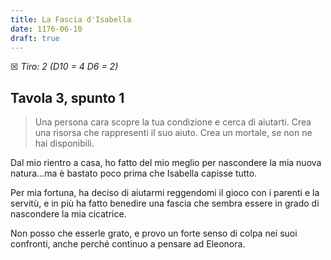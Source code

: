 ```yaml
---
title: La Fascia d'Isabella
date: 1176-06-10
draft: true
---
```


☒ _Tiro: 2 (D10 = 4 D6 = 2)_

## Tavola 3, spunto 1

> Una persona cara scopre la tua condizione e cerca di aiutarti. Crea una risorsa che rappresenti il suo aiuto. Crea un mortale, se non ne hai disponibili.

Dal mio rientro a casa, ho fatto del mio meglio per nascondere la mia nuova natura...ma è bastato poco prima che Isabella capisse tutto.

Per mia fortuna, ha deciso di aiutarmi reggendomi il gioco con i parenti e la servitù, e in più ha fatto benedire una fascia che sembra essere in grado di nascondere la mia cicatrice.

Non posso che esserle grato, e provo un forte senso di colpa nei suoi confronti, anche perché continuo a pensare ad Eleonora.